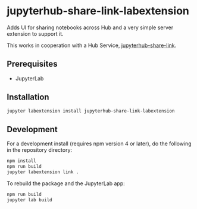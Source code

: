 # jupyterhub-share-link-labextension

Adds UI for sharing notebooks across Hub and a very simple server extension to
support it.

This works in cooperation with a Hub Service,
[jupyterhub-share-link](https://github.com/danielballan/jupyterhub-share-link).


## Prerequisites

* JupyterLab

## Installation

```bash
jupyter labextension install jupyterhub-share-link-labextension
```

## Development

For a development install (requires npm version 4 or later), do the following in the repository directory:

```bash
npm install
npm run build
jupyter labextension link .
```

To rebuild the package and the JupyterLab app:

```bash
npm run build
jupyter lab build
```

